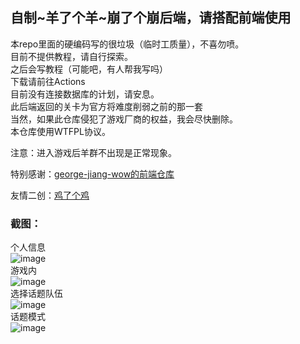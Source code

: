 ## 自制~羊了个羊~崩了个崩后端，请搭配前端使用
本repo里面的硬编码写的很垃圾（临时工质量），不喜勿喷。  
目前不提供教程，请自行探索。  
之后会写教程（可能吧，有人帮我写吗）  
下载请前往Actions  
目前没有连接数据库的计划，请安息。  
此后端返回的关卡为官方将难度削弱之前的那一套  
当然，如果此仓库侵犯了游戏厂商的权益，我会尽快删除。  
本仓库使用WTFPL协议。  

注意：进入游戏后羊群不出现是正常现象。  

特别感谢：[george-jiang-wow的前端仓库](https://github.com/george-jiang-wow/yanglegeyang)

友情二创：[鸡了个鸡](https://github.com/oldyue/chicken)

### 截图：  
个人信息  
![image](https://user-images.githubusercontent.com/64446140/190565880-ebde7b50-e172-44c8-b4fa-ca4ff154d7e4.png)  
游戏内  
![image](https://user-images.githubusercontent.com/64446140/190565977-7ebbf4fa-ae46-4b7d-895f-4283d8147123.png)  
选择话题队伍  
![image](https://user-images.githubusercontent.com/64446140/190566110-361148b6-05be-47b5-a845-832a9868a1d2.png)  
话题模式  
![image](https://user-images.githubusercontent.com/64446140/190566203-a8d6ae1e-f806-46c6-b387-adbbc27f0f47.png)  
